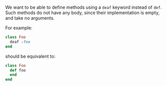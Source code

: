 We want to be able to define methods using a ```deaf``` keyword instead of ```def```. Such methods do not have any body, since their implementation is empty, and take no arguments.

For example:

```ruby
class Foo
  deaf :foo
end
```
should be equivalent to:

```ruby
class Foo
  def foo
  end
end
```
